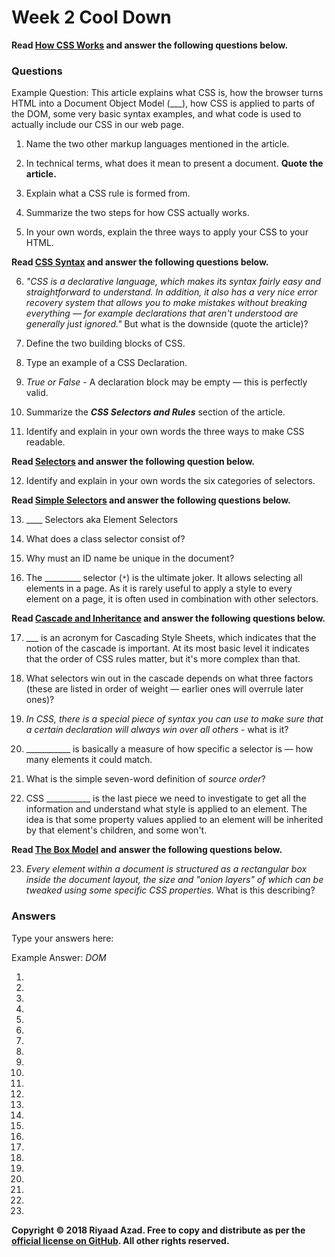 # Week 2 Cool Down

**Read [How CSS Works](https://developer.mozilla.org/en-US/docs/Learn/CSS/Introduction_to_CSS/How_CSS_works) and answer the following questions below.**

### Questions

Example Question: This article explains what CSS is, how the browser turns HTML into a Document Object Model (___), how CSS is applied to parts of the DOM, some very basic syntax examples, and what code is used to actually include our CSS in our web page.

1. Name the two other markup languages mentioned in the article.

2. In technical terms, what does it mean to present a document. **Quote the article.**

3. Explain what a CSS rule is formed from. 

4. Summarize the two steps for how CSS actually works.

5. In your own words, explain the three ways to apply your CSS to your HTML.

**Read [CSS Syntax](https://developer.mozilla.org/en-US/docs/Learn/CSS/Introduction_to_CSS/Syntax) and answer the following questions below.**

6. *"CSS is a declarative language, which makes its syntax fairly easy and straightforward to understand. In addition, it also has a very nice error recovery system that allows you to make mistakes without breaking everything — for example declarations that aren't understood are generally just ignored."* But what is the downside (quote the article)?

7. Define the two building blocks of CSS.

8. Type an example of a CSS Declaration.

9. *True or False* - A declaration block may be empty — this is perfectly valid.

10. Summarize the ***CSS Selectors and Rules*** section of the article.

11. Identify and explain in your own words the three ways to make CSS readable.

**Read [Selectors](https://developer.mozilla.org/en-US/docs/Learn/CSS/Introduction_to_CSS/Selectors) and answer the following question below.**

12. Identify and explain in your own words the six categories of selectors.

**Read [Simple Selectors](https://developer.mozilla.org/en-US/docs/Learn/CSS/Introduction_to_CSS/Simple_selectors) and answer the following questions below.**

13. ____ Selectors aka Element Selectors

14. What does a class selector consist of?

15. Why must an ID name be unique in the document?

16. The _________ selector (`*`) is the ultimate joker. It allows selecting all elements in a page. As it is rarely useful to apply a style to every element on a page, it is often used in combination with other selectors.

**Read [Cascade and Inheritance](https://developer.mozilla.org/en-US/docs/Learn/CSS/Introduction_to_CSS/Cascade_and_inheritance) and answer the following questions below.**

17. ___ is an acronym for Cascading Style Sheets, which indicates that the notion of the cascade is important. At its most basic level it indicates that the order of CSS rules matter, but it's more complex than that. 

18. What selectors win out in the cascade depends on what three factors (these are listed in order of weight — earlier ones will overrule later ones)?

19. *In CSS, there is a special piece of syntax you can use to make sure that a certain declaration will always win over all others* - what is it?

20. ___________ is basically a measure of how specific a selector is — how many elements it could match.

21. What is the simple seven-word definition of *source order*?

22. CSS ___________ is the last piece we need to investigate to get all the information and understand what style is applied to an element. The idea is that some property values applied to an element will be inherited by that element's children, and some won't.

**Read [The Box Model](https://developer.mozilla.org/en-US/docs/Learn/CSS/Introduction_to_CSS/Box_model) and answer the following questions below.**

23. *Every element within a document is structured as a rectangular box inside the document layout, the size and "onion layers" of which can be tweaked using some specific CSS properties.* What is this describing?

### Answers

Type your answers here:

Example Answer: *DOM*

1. 

2. 

3. 

4. 

5. 

6. 

7. 

8. 

9. 

10. 

11. 

12. 

13. 

14. 

15. 

16. 

17. 

18. 

19. 

20. 

21. 

22. 

23. 

**Copyright &copy; 2018 Riyaad Azad. Free to copy and distribute as per the [official license on GitHub](https://github.com/ra-coding-club/coding-club/blob/master/LICENSE). All other rights reserved.** 
